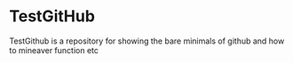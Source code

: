 # TestGitHub
TestGithub is a repository for showing the bare minimals of github and how to mineaver function etc
